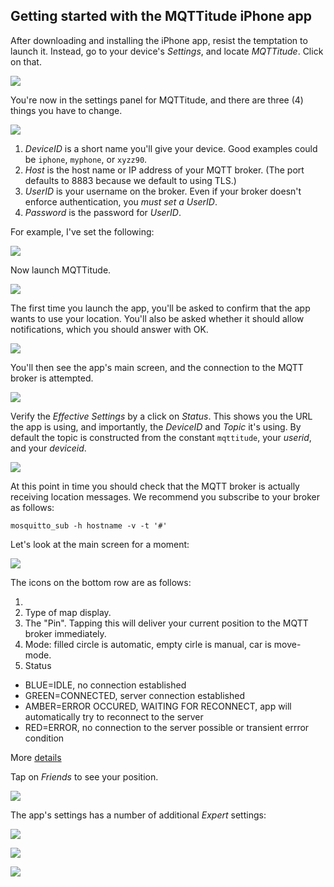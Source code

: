 ## Getting started with the MQTTitude iPhone app

After downloading and installing the iPhone app, resist the temptation to launch it. Instead, go to your device's _Settings_, and locate _MQTTitude_. Click on that.

![](images/02.jpg)

You're now in the settings panel for MQTTitude, and there are three (4) things you have to change.

![](images/03.jpg)

1. _DeviceID_ is a short name you'll give your device. Good examples could be `iphone`, `myphone`, or `xyzz90`.
2. _Host_ is the host name or IP address of your MQTT broker. (The port defaults to 8883 because we default to using TLS.)
3. _UserID_ is your username on the broker. Even if your broker doesn't enforce authentication, you _must set a UserID_.
4. _Password_ is the password for _UserID_.

For example, I've set the following:

![](images/04.jpg)

Now launch MQTTitude.

![](images/09.jpg)

The first time you launch the app, you'll be asked to confirm that the app wants to use your location. You'll also be asked whether it should allow notifications, which you should answer with OK.

![](images/01.jpg)


You'll then see the app's main screen, and the connection to the MQTT broker is attempted.

![](images/08.jpg)

Verify the _Effective Settings_ by a click on _Status_. This shows you the URL the app is using, and importantly, the _DeviceID_ and _Topic_ it's using. By default the topic is constructed from the constant `mqttitude`, your _userid_, and  your _deviceid_.

![](images/05.jpg)

At this point in time you should check that the MQTT broker is actually receiving location messages. We recommend you subscribe to your broker as follows:

```
mosquitto_sub -h hostname -v -t '#'
```

Let's look at the main screen for a moment:

![](images/06.jpg)

The icons on the bottom row are as follows:

1. 
2. Type of map display.
3. The "Pin". Tapping this will deliver your current position to the MQTT broker immediately.
4. Mode: filled circle is automatic, empty cirle is manual, car is move-mode.
5. Status
  - BLUE=IDLE, no connection established
  - GREEN=CONNECTED, server connection established
  - AMBER=ERROR OCCURED, WAITING FOR RECONNECT, app will automatically try to reconnect to the server
  - RED=ERROR, no connection to the server possible or transient errror condition

More [details](https://github.com/binarybucks/mqttitude/blob/master/docs/features.md)

Tap on _Friends_ to see your position.

![](images/07.jpg)

The app's settings has a number of additional _Expert_ settings:

![](images/10.jpg)


![](images/11.jpg)

![](images/12.jpg)
